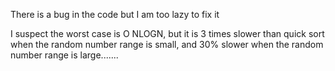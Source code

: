 There is a bug in the code but I am too lazy to fix it

I suspect the worst case is O NLOGN, but it is 3 times slower than quick sort when the random number range is small, and 30% slower when the random number range is large.......
